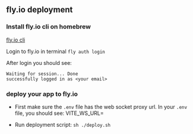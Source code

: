 ## fly.io deployment

### Install fly.io cli on homebrew

[fly.io cli](https://fly.io/docs/flyctl/)

Login to fly.io in terminal
`fly auth login`

After login you should see:

```
Waiting for session... Done
successfully logged in as <your email>
```

### deploy your app to fly.io

- First make sure the `.env` file has the web socket proxy url. In your `.env` file, you should see:
  VITE_WS_URL=<your ws proxy url>

- Run deployment script:
  `sh ./deploy.sh`
